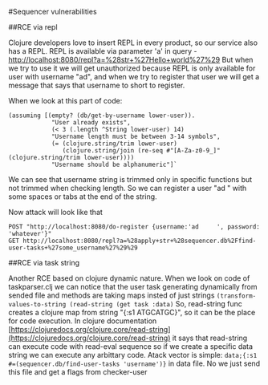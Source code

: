 #Sequencer vulnerabilities

##RCE via repl

Clojure developers love to insert REPL in every product, so our service also has a REPL.
REPL is available via parameter 'a' in query - [http://localhost:8080/repl?a=%28str+%27Hello+world%27%29](http://localhost:8080/repl?a=%28str+%27Hello+world%27%29)
But when we try to use it we will get unauthorized because REPL is only available for user with username "ad", 
and when we try to register that user we will get a message that says that username to short to register.

When we look at this part of code:

    (assuming [(empty? (db/get-by-username lower-user)).
                "User already exists",
                (< 3 (.length ^String lower-user) 14)
                "Username length must be between 3-14 symbols",
                (= (clojure.string/trim lower-user)
                   (clojure.string/join (re-seq #"[A-Za-z0-9_]" (clojure.string/trim lower-user))))
                "Username should be alphanumeric"]`
We can see that username string is trimmed only in specific functions but not trimmed when checking length.
So we can register a user "ad    " with some spaces or tabs at the end of the string.

Now attack will look like that

    POST "http://localhost:8080/do-register {username:'ad     ', password: 'whatever'}"
    GET http://localhost:8080/repl?a=%28apply+str+%28sequencer.db%2Ffind-user-tasks+%27some_username%27%29%29

##RCE via task string

Another RCE based on clojure dynamic nature. When we look on code of taskparser.clj 
we can notice that the user task generating dynamically from sended file and methods are taking maps insted 
of just strings
    `(transform-values-to-string (read-string (get task :data)`
So, read-string func creates a clojure map from string "{:s1 ATGCATGC}", so it can be the place for code execution.
In clojure documentation [https://clojuredocs.org/clojure.core/read-string](https://clojuredocs.org/clojure.core/read-string) 
it says that read-string can execute code with read-eval sequence so if we create a specific data string we can execute any arbittary code.
Atack vector is simple:
    `data;{:s1 #=(sequencer.db/find-user-tasks 'username')}`
in data file.
No we just send this file and get a flags from checker-user
